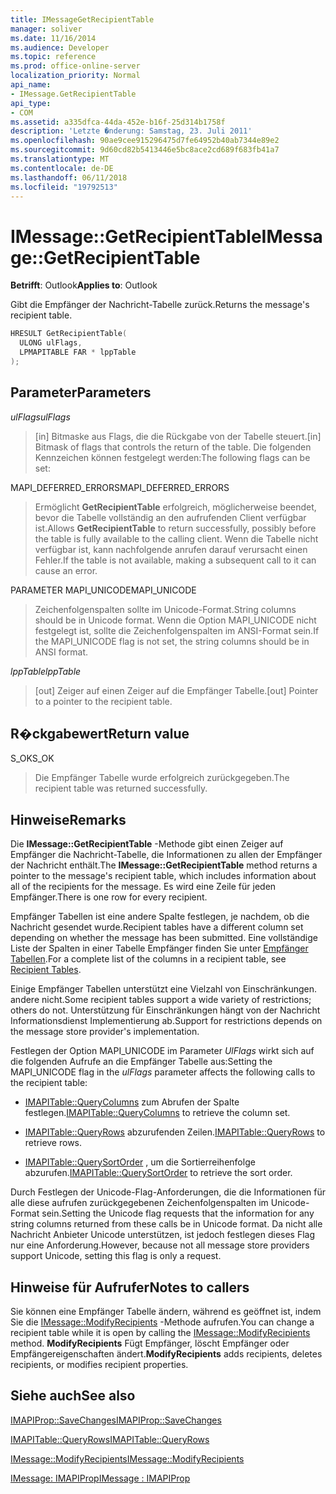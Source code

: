 ```yaml
---
title: IMessageGetRecipientTable
manager: soliver
ms.date: 11/16/2014
ms.audience: Developer
ms.topic: reference
ms.prod: office-online-server
localization_priority: Normal
api_name:
- IMessage.GetRecipientTable
api_type:
- COM
ms.assetid: a335dfca-44da-452e-b16f-25d314b1758f
description: 'Letzte �nderung: Samstag, 23. Juli 2011'
ms.openlocfilehash: 90ae9cee915296475d7fe64952b40ab7344e89e2
ms.sourcegitcommit: 9d60cd82b5413446e5bc8ace2cd689f683fb41a7
ms.translationtype: MT
ms.contentlocale: de-DE
ms.lasthandoff: 06/11/2018
ms.locfileid: "19792513"
---
```

# <a name="imessagegetrecipienttable"></a><span data-ttu-id="8bd7d-103">IMessage::GetRecipientTable</span><span class="sxs-lookup"><span data-stu-id="8bd7d-103">IMessage::GetRecipientTable</span></span>

  
  
<span data-ttu-id="8bd7d-104">**Betrifft**: Outlook</span><span class="sxs-lookup"><span data-stu-id="8bd7d-104">**Applies to**: Outlook</span></span> 
  
<span data-ttu-id="8bd7d-105">Gibt die Empfänger der Nachricht-Tabelle zurück.</span><span class="sxs-lookup"><span data-stu-id="8bd7d-105">Returns the message's recipient table.</span></span>
  
```cpp
HRESULT GetRecipientTable(
  ULONG ulFlags,
  LPMAPITABLE FAR * lppTable
);
```

## <a name="parameters"></a><span data-ttu-id="8bd7d-106">Parameter</span><span class="sxs-lookup"><span data-stu-id="8bd7d-106">Parameters</span></span>

 <span data-ttu-id="8bd7d-107">_ulFlags_</span><span class="sxs-lookup"><span data-stu-id="8bd7d-107">_ulFlags_</span></span>
  
> <span data-ttu-id="8bd7d-108">[in] Bitmaske aus Flags, die die Rückgabe von der Tabelle steuert.</span><span class="sxs-lookup"><span data-stu-id="8bd7d-108">[in] Bitmask of flags that controls the return of the table.</span></span> <span data-ttu-id="8bd7d-109">Die folgenden Kennzeichen können festgelegt werden:</span><span class="sxs-lookup"><span data-stu-id="8bd7d-109">The following flags can be set:</span></span>
    
<span data-ttu-id="8bd7d-110">MAPI_DEFERRED_ERRORS</span><span class="sxs-lookup"><span data-stu-id="8bd7d-110">MAPI_DEFERRED_ERRORS</span></span> 
  
> <span data-ttu-id="8bd7d-111">Ermöglicht **GetRecipientTable** erfolgreich, möglicherweise beendet, bevor die Tabelle vollständig an den aufrufenden Client verfügbar ist.</span><span class="sxs-lookup"><span data-stu-id="8bd7d-111">Allows **GetRecipientTable** to return successfully, possibly before the table is fully available to the calling client.</span></span> <span data-ttu-id="8bd7d-112">Wenn die Tabelle nicht verfügbar ist, kann nachfolgende anrufen darauf verursacht einen Fehler.</span><span class="sxs-lookup"><span data-stu-id="8bd7d-112">If the table is not available, making a subsequent call to it can cause an error.</span></span> 
    
<span data-ttu-id="8bd7d-113">PARAMETER MAPI_UNICODE</span><span class="sxs-lookup"><span data-stu-id="8bd7d-113">MAPI_UNICODE</span></span> 
  
> <span data-ttu-id="8bd7d-114">Zeichenfolgenspalten sollte im Unicode-Format.</span><span class="sxs-lookup"><span data-stu-id="8bd7d-114">String columns should be in Unicode format.</span></span> <span data-ttu-id="8bd7d-115">Wenn die Option MAPI_UNICODE nicht festgelegt ist, sollte die Zeichenfolgenspalten im ANSI-Format sein.</span><span class="sxs-lookup"><span data-stu-id="8bd7d-115">If the MAPI_UNICODE flag is not set, the string columns should be in ANSI format.</span></span>
    
 <span data-ttu-id="8bd7d-116">_lppTable_</span><span class="sxs-lookup"><span data-stu-id="8bd7d-116">_lppTable_</span></span>
  
> <span data-ttu-id="8bd7d-117">[out] Zeiger auf einen Zeiger auf die Empfänger Tabelle.</span><span class="sxs-lookup"><span data-stu-id="8bd7d-117">[out] Pointer to a pointer to the recipient table.</span></span>
    
## <a name="return-value"></a><span data-ttu-id="8bd7d-118">R�ckgabewert</span><span class="sxs-lookup"><span data-stu-id="8bd7d-118">Return value</span></span>

<span data-ttu-id="8bd7d-119">S_OK</span><span class="sxs-lookup"><span data-stu-id="8bd7d-119">S_OK</span></span> 
  
> <span data-ttu-id="8bd7d-120">Die Empfänger Tabelle wurde erfolgreich zurückgegeben.</span><span class="sxs-lookup"><span data-stu-id="8bd7d-120">The recipient table was returned successfully.</span></span>
    
## <a name="remarks"></a><span data-ttu-id="8bd7d-121">Hinweise</span><span class="sxs-lookup"><span data-stu-id="8bd7d-121">Remarks</span></span>

<span data-ttu-id="8bd7d-122">Die **IMessage::GetRecipientTable** -Methode gibt einen Zeiger auf Empfänger die Nachricht-Tabelle, die Informationen zu allen der Empfänger der Nachricht enthält.</span><span class="sxs-lookup"><span data-stu-id="8bd7d-122">The **IMessage::GetRecipientTable** method returns a pointer to the message's recipient table, which includes information about all of the recipients for the message.</span></span> <span data-ttu-id="8bd7d-123">Es wird eine Zeile für jeden Empfänger.</span><span class="sxs-lookup"><span data-stu-id="8bd7d-123">There is one row for every recipient.</span></span> 
  
<span data-ttu-id="8bd7d-124">Empfänger Tabellen ist eine andere Spalte festlegen, je nachdem, ob die Nachricht gesendet wurde.</span><span class="sxs-lookup"><span data-stu-id="8bd7d-124">Recipient tables have a different column set depending on whether the message has been submitted.</span></span> <span data-ttu-id="8bd7d-125">Eine vollständige Liste der Spalten in einer Tabelle Empfänger finden Sie unter [Empfänger Tabellen](recipient-tables.md).</span><span class="sxs-lookup"><span data-stu-id="8bd7d-125">For a complete list of the columns in a recipient table, see [Recipient Tables](recipient-tables.md).</span></span>
  
<span data-ttu-id="8bd7d-126">Einige Empfänger Tabellen unterstützt eine Vielzahl von Einschränkungen. andere nicht.</span><span class="sxs-lookup"><span data-stu-id="8bd7d-126">Some recipient tables support a wide variety of restrictions; others do not.</span></span> <span data-ttu-id="8bd7d-127">Unterstützung für Einschränkungen hängt von der Nachricht Informationsdienst Implementierung ab.</span><span class="sxs-lookup"><span data-stu-id="8bd7d-127">Support for restrictions depends on the message store provider's implementation.</span></span> 
  
<span data-ttu-id="8bd7d-128">Festlegen der Option MAPI_UNICODE im Parameter _UlFlags_ wirkt sich auf die folgenden Aufrufe an die Empfänger Tabelle aus:</span><span class="sxs-lookup"><span data-stu-id="8bd7d-128">Setting the MAPI_UNICODE flag in the  _ulFlags_ parameter affects the following calls to the recipient table:</span></span> 
  
- <span data-ttu-id="8bd7d-129">[IMAPITable::QueryColumns](imapitable-querycolumns.md) zum Abrufen der Spalte festlegen.</span><span class="sxs-lookup"><span data-stu-id="8bd7d-129">[IMAPITable::QueryColumns](imapitable-querycolumns.md) to retrieve the column set.</span></span> 
    
- <span data-ttu-id="8bd7d-130">[IMAPITable::QueryRows](imapitable-queryrows.md) abzurufenden Zeilen.</span><span class="sxs-lookup"><span data-stu-id="8bd7d-130">[IMAPITable::QueryRows](imapitable-queryrows.md) to retrieve rows.</span></span> 
    
- <span data-ttu-id="8bd7d-131">[IMAPITable::QuerySortOrder](imapitable-querysortorder.md) , um die Sortierreihenfolge abzurufen.</span><span class="sxs-lookup"><span data-stu-id="8bd7d-131">[IMAPITable::QuerySortOrder](imapitable-querysortorder.md) to retrieve the sort order.</span></span> 
    
<span data-ttu-id="8bd7d-132">Durch Festlegen der Unicode-Flag-Anforderungen, die die Informationen für alle diese aufrufen zurückgegebenen Zeichenfolgenspalten im Unicode-Format sein.</span><span class="sxs-lookup"><span data-stu-id="8bd7d-132">Setting the Unicode flag requests that the information for any string columns returned from these calls be in Unicode format.</span></span> <span data-ttu-id="8bd7d-133">Da nicht alle Nachricht Anbieter Unicode unterstützen, ist jedoch festlegen dieses Flag nur eine Anforderung.</span><span class="sxs-lookup"><span data-stu-id="8bd7d-133">However, because not all message store providers support Unicode, setting this flag is only a request.</span></span>
  
## <a name="notes-to-callers"></a><span data-ttu-id="8bd7d-134">Hinweise für Aufrufer</span><span class="sxs-lookup"><span data-stu-id="8bd7d-134">Notes to callers</span></span>

<span data-ttu-id="8bd7d-135">Sie können eine Empfänger Tabelle ändern, während es geöffnet ist, indem Sie die [IMessage::ModifyRecipients](imessage-modifyrecipients.md) -Methode aufrufen.</span><span class="sxs-lookup"><span data-stu-id="8bd7d-135">You can change a recipient table while it is open by calling the [IMessage::ModifyRecipients](imessage-modifyrecipients.md) method.</span></span> <span data-ttu-id="8bd7d-136">**ModifyRecipients** Fügt Empfänger, löscht Empfänger oder Empfängereigenschaften ändert.</span><span class="sxs-lookup"><span data-stu-id="8bd7d-136">**ModifyRecipients** adds recipients, deletes recipients, or modifies recipient properties.</span></span> 
  
## <a name="see-also"></a><span data-ttu-id="8bd7d-137">Siehe auch</span><span class="sxs-lookup"><span data-stu-id="8bd7d-137">See also</span></span>



[<span data-ttu-id="8bd7d-138">IMAPIProp::SaveChanges</span><span class="sxs-lookup"><span data-stu-id="8bd7d-138">IMAPIProp::SaveChanges</span></span>](imapiprop-savechanges.md)
  
[<span data-ttu-id="8bd7d-139">IMAPITable::QueryRows</span><span class="sxs-lookup"><span data-stu-id="8bd7d-139">IMAPITable::QueryRows</span></span>](imapitable-queryrows.md)
  
[<span data-ttu-id="8bd7d-140">IMessage::ModifyRecipients</span><span class="sxs-lookup"><span data-stu-id="8bd7d-140">IMessage::ModifyRecipients</span></span>](imessage-modifyrecipients.md)
  
[<span data-ttu-id="8bd7d-141">IMessage: IMAPIProp</span><span class="sxs-lookup"><span data-stu-id="8bd7d-141">IMessage : IMAPIProp</span></span>](imessageimapiprop.md)

